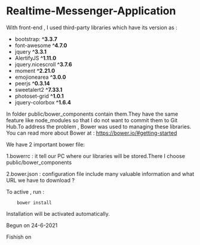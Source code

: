 # Realtime-Messenger-Application

With front-end , I used third-party libraries which have its version as :

- bootstrap: **^3.3.7**
- font-awesome **^4.7.0**
- jquery **^3.3.1**
- AlertifyJS **^1.11.0**
- jquery.nicescroll **^3.7.6**
- moment **^2.21.0**
- emojionearea **^3.0.0**
- peerjs **^0.3.14**
- sweetalert2 **^7.33.1**
- photoset-grid **^1.0.1**
- jquery-colorbox **^1.6.4**


In folder public/bower_components contain them.They have the same feature like node_modules so that I do not want to commit them to Git Hub.To address the problem , Bower was used to managing these libraries.
You can read more about Bower at : https://bower.io/#getting-started

We have 2 important bower file:

1.bowerrc : it tell our PC where our libraries will be stored.There I choose public/bower_components

2.bower.json : configuration file include many valuable information and what URL we have to download ?

To active , run :

        bower install

Installation will be activated automatically.

Begun on 24-6-2021

Fishish on 
